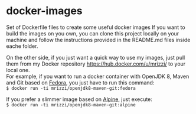# docker-images
Set of Dockerfile files to create some useful docker images
If you want to build the images on you own, you can clone this project locally on your machine and follow the instructions provided in the README.md files inside eache folder.  

On the other side, if you just want a quick way to use my images, just pull them from my Docker repository https://hub.docker.com/u/mrizzi/ to your local one.  
For example, if you want to run a docker container with OpenJDK 8, Maven and Git based on [Fedora](https://getfedora.org/), you just have to run this command:  
`$ docker run -ti mrizzi/openjdk8-maven-git:fedora`  

If you prefer a slimmer image based on [Alpine](https://alpinelinux.org/), just execute:  
`$ docker run -ti mrizzi/openjdk8-maven-git:alpine`  

